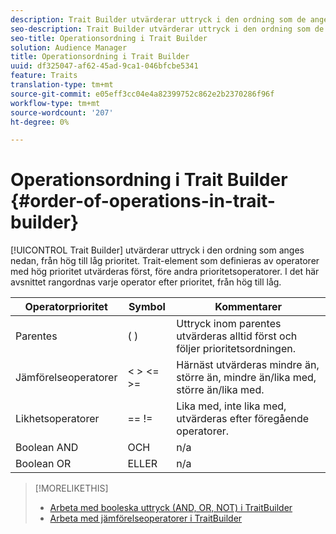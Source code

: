 ```yaml
---
description: Trait Builder utvärderar uttryck i den ordning som de anges nedan, från hög till låg prioritet. Trait-element som definieras av operatorer med hög prioritet utvärderas först, före andra prioritetsoperatorer. I det här avsnittet rangordnas varje operator efter prioritet, från hög till låg.
seo-description: Trait Builder utvärderar uttryck i den ordning som de anges nedan, från hög till låg prioritet. Trait-element som definieras av operatorer med hög prioritet utvärderas först, före andra prioritetsoperatorer. I det här avsnittet rangordnas varje operator efter prioritet, från hög till låg.
seo-title: Operationsordning i Trait Builder
solution: Audience Manager
title: Operationsordning i Trait Builder
uuid: df325047-af62-45ad-9ca1-046bfcbe5341
feature: Traits
translation-type: tm+mt
source-git-commit: e05eff3cc04e4a82399752c862e2b2370286f96f
workflow-type: tm+mt
source-wordcount: '207'
ht-degree: 0%

---
```



# Operationsordning i Trait Builder {#order-of-operations-in-trait-builder}

[!UICONTROL Trait Builder] utvärderar uttryck i den ordning som anges nedan, från hög till låg prioritet. Trait-element som definieras av operatorer med hög prioritet utvärderas först, före andra prioritetsoperatorer. I det här avsnittet rangordnas varje operator efter prioritet, från hög till låg.

<!-- c_tb_operator_precedence.xml -->

<table id="table_F0FA45B652C7464B90D35526817110FF"> 
 <thead> 
  <tr> 
   <th colname="col1" class="entry"> Operatorprioritet </th> 
   <th colname="col2" class="entry"> Symbol </th> 
   <th colname="col3" class="entry"> Kommentarer </th> 
  </tr> 
 </thead>
 <tbody> 
  <tr> 
   <td colname="col1"> Parentes </td> 
   <td colname="col2"> ( ) </td> 
   <td colname="col3"> Uttryck inom parentes utvärderas alltid först och följer prioritetsordningen. </td> 
  </tr> 
  <tr> 
   <td colname="col1"> Jämförelseoperatorer </td> 
   <td colname="col2"> &lt; &gt; &lt;= &gt;= </td> 
   <td colname="col3"> Härnäst utvärderas mindre än, större än, mindre än/lika med, större än/lika med. </td> 
  </tr> 
  <tr> 
   <td colname="col1"> Likhetsoperatorer </td> 
   <td colname="col2"> == != </td> 
   <td colname="col3"> Lika med, inte lika med, utvärderas efter föregående operatorer. </td> 
  </tr> 
  <tr> 
   <td colname="col1">Boolean <span class="wintitle"> AND</span> </td> 
   <td colname="col2"><span class="wintitle"> OCH</span> </td> 
   <td colname="col3" morerows="1"> n/a </td> 
  </tr> 
  <tr> 
   <td colname="col1">Boolean <span class="wintitle"> OR</span> </td> 
   <td colname="col2"><span class="wintitle"> ELLER</span> </td> 
   <td colname="col3" morerows="1"> n/a </td> 
  </tr> 
 </tbody>
</table>

>[!MORELIKETHIS]
>
>* [Arbeta med booleska uttryck (AND, OR, NOT) i TraitBuilder](../../reference/boolean-expressions-tsb.md)
>* [Arbeta med jämförelseoperatorer i TraitBuilder](../../features/traits/trait-comparison-operators.md)

